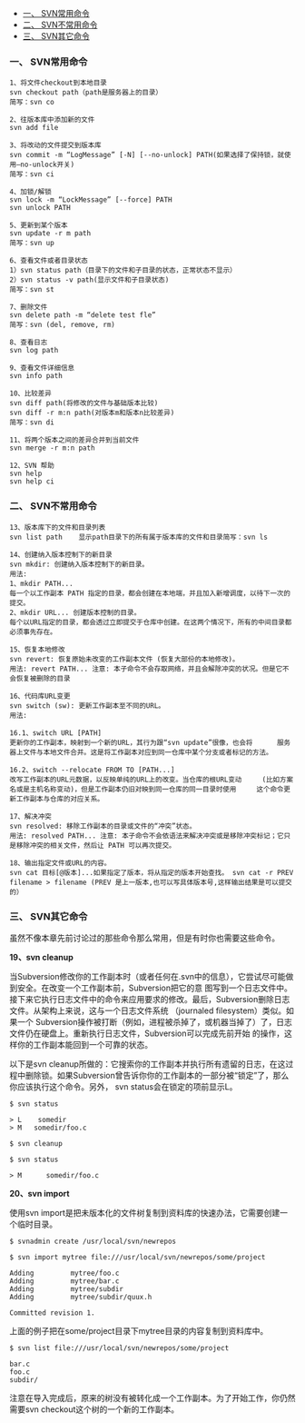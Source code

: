 

- [一、 SVN常用命令](#一-svn常用命令)
- [二、 SVN不常用命令](#二-svn不常用命令)
- [三、 SVN其它命令](#三-svn其它命令)


### 一、 SVN常用命令

    1、将文件checkout到本地目录
    svn checkout path（path是服务器上的目录）
    简写：svn co

    2、往版本库中添加新的文件
    svn add file

    3、将改动的文件提交到版本库
    svn commit -m “LogMessage” [-N] [--no-unlock] PATH(如果选择了保持锁，就使用–no-unlock开关)
    简写：svn ci

    4、加锁/解锁
    svn lock -m “LockMessage” [--force] PATH
    svn unlock PATH

    5、更新到某个版本
    svn update -r m path
    简写：svn up

    6、查看文件或者目录状态
    1）svn status path（目录下的文件和子目录的状态，正常状态不显示）
    2）svn status -v path(显示文件和子目录状态)
    简写：svn st

    7、删除文件
    svn delete path -m “delete test fle”
    简写：svn (del, remove, rm)

    8、查看日志
    svn log path

    9、查看文件详细信息
    svn info path

    10、比较差异
    svn diff path(将修改的文件与基础版本比较)
    svn diff -r m:n path(对版本m和版本n比较差异)
    简写：svn di

    11、将两个版本之间的差异合并到当前文件
    svn merge -r m:n path

    12、SVN 帮助
    svn help
    svn help ci
 

### 二、 SVN不常用命令

    13、版本库下的文件和目录列表
    svn list path    显示path目录下的所有属于版本库的文件和目录简写：svn ls

    14、创建纳入版本控制下的新目录
    svn mkdir: 创建纳入版本控制下的新目录。
    用法: 
    1、mkdir PATH...
    每一个以工作副本 PATH 指定的目录，都会创建在本地端，并且加入新增调度，以待下一次的提交。
    2、mkdir URL... 创建版本控制的目录。 
    每个以URL指定的目录，都会透过立即提交于仓库中创建。在这两个情况下，所有的中间目录都必须事先存在。

    15、恢复本地修改
    svn revert: 恢复原始未改变的工作副本文件 (恢复大部份的本地修改)。
    用法: revert PATH... 注意: 本子命令不会存取网络，并且会解除冲突的状况。但是它不会恢复被删除的目录

    16、代码库URL变更
    svn switch (sw): 更新工作副本至不同的URL。
    用法: 

    16.1、switch URL [PATH]        
    更新你的工作副本，映射到一个新的URL，其行为跟“svn update”很像，也会将      服务器上文件与本地文件合并。这是将工作副本对应到同一仓库中某个分支或者标记的方法。 

    16.2、switch --relocate FROM TO [PATH...]   
    改写工作副本的URL元数据，以反映单纯的URL上的改变。当仓库的根URL变动     (比如方案名或是主机名称变动)，但是工作副本仍旧对映到同一仓库的同一目录时使用     这个命令更新工作副本与仓库的对应关系。

    17、解决冲突
    svn resolved: 移除工作副本的目录或文件的“冲突”状态。
    用法: resolved PATH... 注意: 本子命令不会依语法来解决冲突或是移除冲突标记；它只是移除冲突的相关文件，然后让 PATH 可以再次提交。

    18、输出指定文件或URL的内容。
    svn cat 目标[@版本]...如果指定了版本，将从指定的版本开始查找。 svn cat -r PREV filename > filename (PREV 是上一版本,也可以写具体版本号,这样输出结果是可以提交的）
 

### 三、 SVN其它命令

虽然不像本章先前讨论过的那些命令那么常用，但是有时你也需要这些命令。 

**19、svn cleanup**

当Subversion修改你的工作副本时（或者任何在.svn中的信息），它尝试尽可能做到安全。在改变一个工作副本前，Subversion把它的意 图写到一个日志文件中。接下来它执行日志文件中的命令来应用要求的修改。最后，Subversion删除日志文件。从架构上来说，这与一个日志文件系统 （journaled filesystem）类似。如果一个 Subversion操作被打断（例如，进程被杀掉了，或机器当掉了）了，日志文件仍在硬盘上。重新执行日志文件，Subversion可以完成先前开始 的操作，这样你的工作副本能回到一个可靠的状态。 

以下是svn cleanup所做的：它搜索你的工作副本并执行所有遗留的日志，在这过程中删除锁。如果Subversion曾告诉你你的工作副本的一部分被“锁定”了，那么你应该执行这个命令。另外， svn status会在锁定的项前显示L。 

```$ svn status```

    > L    somedir
    > M   somedir/foo.c 

```$ svn cleanup```

```$ svn status```

    > M      somedir/foo.c

**20、svn import**

使用svn import是把未版本化的文件树复制到资料库的快速办法，它需要创建一个临时目录。 

```$ svnadmin create /usr/local/svn/newrepos```

```$ svn import mytree file:///usr/local/svn/newrepos/some/project```

    Adding         mytree/foo.c
    Adding         mytree/bar.c
    Adding         mytree/subdir
    Adding         mytree/subdir/quux.h

    Committed revision 1.

上面的例子把在some/project目录下mytree目录的内容复制到资料库中。 

```$ svn list file:///usr/local/svn/newrepos/some/project```

    bar.c
    foo.c
    subdir/

注意在导入完成后，原来的树没有被转化成一个工作副本。为了开始工作，你仍然需要svn checkout这个树的一个新的工作副本。

